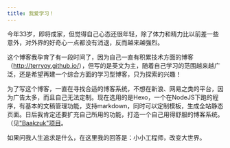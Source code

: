 ```yaml
---
title: 我爱学习！
---
```


今年33岁，即将成家，但觉得自己心态还很年轻，除了体力和精力比以前差一些意外，对外界的好奇心一点都没有消退，反而越来越强烈。

这个博客我孕育了有一段时间了，因为自己一直有积累技术方面的博客（<http://terryoy.github.io/>），但写的是英文为主，随着自己学习的范围越来越广泛，还是希望再建一个综合方面的学习型博客，只为探索的兴趣！

为了写这个博客，一直在寻找合适的博客系统，不想在新浪、网易之类的平台，因为广告太多，而且自己无法定制。现在选用的是Hexo，一个在NodeJS下跑的程序，有基本的文稿管理功能，支持markdown，同时可以定制模板，生成全站静态页面。日后我肯定还要扩充自己所用的功能，打造一个自己用得舒服的博客系统。（见["Baakzuk"项目](https://terryoy.github.io/baakzuk)。

如果问我人生追求是什么，在这里我的回答是：小小工程师，改变大世界。
